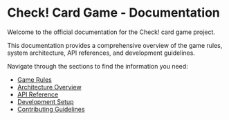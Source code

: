 # Check! Card Game - Documentation

Welcome to the official documentation for the Check! card game project.

This documentation provides a comprehensive overview of the game rules, system architecture, API references, and development guidelines.

Navigate through the sections to find the information you need:

- [Game Rules](./GAME_RULES.md)
- [Architecture Overview](./ARCHITECTURE.md)
- [API Reference](./API_REFERENCE.md)
- [Development Setup](./DEVELOPMENT_SETUP.md)
- [Contributing Guidelines](./CONTRIBUTING.md) 
